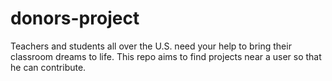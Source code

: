 # donors-project
Teachers and students all over the U.S. need your help to bring their classroom dreams to life. This repo aims to find projects near a user so that he can contribute.

